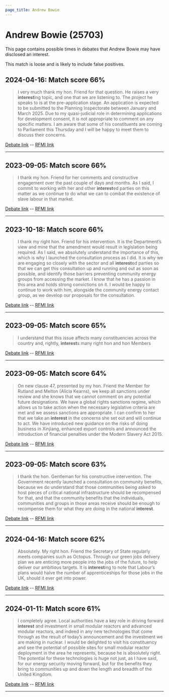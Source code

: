 ```yaml
---
page_title: Andrew Bowie
---
```


# Andrew Bowie  (25703)

This page contains possible times in debates that Andrew Bowie may have disclosed an interest.

This match is loose and is likely to include false positives. 



## 2024-04-16: Match score 66%

>I very much thank my hon. Friend for that question. He raises a very **interest**ing topic, and one that we are listening to. The project he speaks to is at the pre-application stage. An application is expected to be submitted to the Planning Inspectorate between January and March 2025. Due to my quasi-judicial role in determining applications for development consent, it is not appropriate to comment on any specific matters. I am aware that some of his constituents are coming to Parliament this Thursday and I will be happy to meet them to discuss their concerns.

[Debate link](https://www.theyworkforyou.com/debates/?id=2024-04-16e.153.6)  --  [RFMI link](https://www.theyworkforyou.com/mp/25703/register)


---



## 2023-09-05: Match score 66%

>I thank my hon. Friend for her comments and constructive engagement over the past couple of days and months. As I said, I commit to working with her and other **interest**ed parties on this matter as we continue to do what we can to combat the existence of slave labour in that market.

[Debate link](https://www.theyworkforyou.com/debates/?id=2023-09-05c.321.4)  --  [RFMI link](https://www.theyworkforyou.com/mp/25703/register)


---



## 2023-10-18: Match score 66%

>I thank my right hon. Friend for his intervention. It is the Department’s view and mine that the amendment would result in legislation being required. As I said, we absolutely understand the importance of this, which is why I launched the consultation process as I did. It is why we are engaging so closely with the sector and all **interest**ed parties so that we can get this consultation up and running and out as soon as possible, and identify those barriers preventing community energy groups from accessing the market. I know that he has a passion in this area and holds strong convictions on it. I would be happy to continue to work with him, alongside the community energy contact group, as we develop our proposals for the consultation.

[Debate link](https://www.theyworkforyou.com/debates/?id=2023-10-18a.353.3)  --  [RFMI link](https://www.theyworkforyou.com/mp/25703/register)


---



## 2023-09-05: Match score 65%

>I understand that this issue affects many constituencies across the country and, rightly, **interest**s many right hon and hon Members

[Debate link](https://www.theyworkforyou.com/debates/?id=2023-09-05c.279.0)  --  [RFMI link](https://www.theyworkforyou.com/mp/25703/register)


---



## 2023-09-05: Match score 64%

>On new clause 47, presented by my hon. Friend the Member for Rutland and Melton (Alicia Kearns), we keep all sanctions under review and she knows that we cannot comment on any potential future designations. We have a global rights sanctions regime, which allows us to take action when the necessary legislative criteria are met and we assess sanctions are appropriate. I can confirm to her that we take an **interest** in the concerns she set out and will continue to act. We have introduced new guidance on the risks of doing business in Xinjiang, enhanced export controls and announced the introduction of financial penalties under the Modern Slavery Act 2015.

[Debate link](https://www.theyworkforyou.com/debates/?id=2023-09-05c.321.2)  --  [RFMI link](https://www.theyworkforyou.com/mp/25703/register)


---



## 2023-09-05: Match score 63%

>I thank the hon. Gentleman for his constructive intervention. The Government recently launched a consultation on community benefits, because we do understand that those communities being asked to host pieces of critical national infrastructure should be recompensed for that, and that the community benefits that the individuals, communities and groups in those areas receive should be enough to recompense them for what they are doing in the national **interest**.

[Debate link](https://www.theyworkforyou.com/debates/?id=2023-09-05c.275.7)  --  [RFMI link](https://www.theyworkforyou.com/mp/25703/register)


---



## 2024-04-16: Match score 62%

>Absolutely. My right hon. Friend the Secretary of State regularly meets companies such as Octopus. Through our green jobs delivery plan we are enticing more people into the jobs of the future, to help deliver our ambitious targets. It is **interest**ing to note that Labour’s plans would halve the number of apprenticeships for those jobs in the UK, should it ever get into power.

[Debate link](https://www.theyworkforyou.com/debates/?id=2024-04-16e.152.6)  --  [RFMI link](https://www.theyworkforyou.com/mp/25703/register)


---



## 2024-01-11: Match score 61%

>I completely agree. Local authorities have a key role in driving forward **interest** and investment in small modular reactors and advanced modular reactors, and indeed in any new technologies that come through as the result of today’s announcement and the investment we are making in nuclear. I would be delighted to visit his constituency and see the potential of possible sites for small modular reactor deployment in the area he represents, because he is absolutely right. The potential for these technologies is huge not just, as I have said, for our energy security moving forward, but for the benefits they bring to communities up and down the length and breadth of the United Kingdom.

[Debate link](https://www.theyworkforyou.com/debates/?id=2024-01-11b.475.1)  --  [RFMI link](https://www.theyworkforyou.com/mp/25703/register)


---

